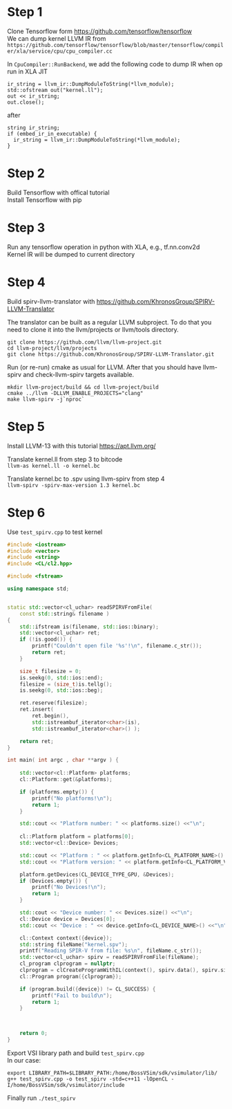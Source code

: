 # Step 1
Clone Tensorflow form https://github.com/tensorflow/tensorflow  
We can dump kernel LLVM IR from `https://github.com/tensorflow/tensorflow/blob/master/tensorflow/compiler/xla/service/cpu/cpu_compiler.cc`  

In `CpuCompiler::RunBackend`, we add the following code to dump IR when op run in XLA JIT

```
ir_string = llvm_ir::DumpModuleToString(*llvm_module);
std::ofstream out("kernel.ll");
out << ir_string;
out.close();
```
after  
```
string ir_string;
if (embed_ir_in_executable) {
  ir_string = llvm_ir::DumpModuleToString(*llvm_module);
}
```

# Step 2
Build Tensorflow with offical tutorial  
Install Tensorflow with pip

# Step 3
Run any tensorflow operation in python with XLA, e.g., tf.nn.conv2d  
Kernel IR will be dumped to current directory  

# Step 4
Build spirv-llvm-translator with https://github.com/KhronosGroup/SPIRV-LLVM-Translator   

The translator can be built as a regular LLVM subproject. To do that you need to clone it into the llvm/projects or llvm/tools directory.
```
git clone https://github.com/llvm/llvm-project.git
cd llvm-project/llvm/projects
git clone https://github.com/KhronosGroup/SPIRV-LLVM-Translator.git
```
Run (or re-run) cmake as usual for LLVM. After that you should have llvm-spirv and check-llvm-spirv targets available.
```
mkdir llvm-project/build && cd llvm-project/build
cmake ../llvm -DLLVM_ENABLE_PROJECTS="clang"
make llvm-spirv -j`nproc`
```

# Step 5
Install LLVM-13 with this tutorial https://apt.llvm.org/  

Translate kernel.ll from step 3 to bitcode  
`llvm-as kernel.ll -o kernel.bc`  

Translate kernel.bc to .spv using llvm-spirv from step 4  
`llvm-spirv -spirv-max-version 1.3 kernel.bc`

# Step 6
Use `test_spirv.cpp` to test kernel  
```c++
#include <iostream>
#include <vector>
#include <string>
#include <CL/cl2.hpp>

#include <fstream>

using namespace std;


static std::vector<cl_uchar> readSPIRVFromFile(
    const std::string& filename )
{
    std::ifstream is(filename, std::ios::binary);
    std::vector<cl_uchar> ret;
    if (!is.good()) {
        printf("Couldn't open file '%s'!\n", filename.c_str());
        return ret;
    }

    size_t filesize = 0;
    is.seekg(0, std::ios::end);
    filesize = (size_t)is.tellg();
    is.seekg(0, std::ios::beg);

    ret.reserve(filesize);
    ret.insert(
        ret.begin(),
        std::istreambuf_iterator<char>(is),
        std::istreambuf_iterator<char>() );

    return ret;
}

int main( int argc , char **argv ) {
	
	std::vector<cl::Platform> platforms;
	cl::Platform::get(&platforms);

	if (platforms.empty()) {
		printf("No platforms!\n");		
		return 1;
	}

	std::cout << "Platform number: " << platforms.size() <<"\n";
	
	cl::Platform platform = platforms[0];
	std::vector<cl::Device> Devices;

	std::cout << "Platform : " << platform.getInfo<CL_PLATFORM_NAME>() <<"\n";
	std::cout << "Platform version: " << platform.getInfo<CL_PLATFORM_VERSION>() <<"\n";

	platform.getDevices(CL_DEVICE_TYPE_GPU, &Devices);
	if (Devices.empty()) {
		printf("No Devices!\n");
		return 1;
	}

	std::cout << "Device number: " << Devices.size() <<"\n";
	cl::Device device = Devices[0];
	std::cout << "Device : " << device.getInfo<CL_DEVICE_NAME>() <<"\n";

	cl::Context context({device});
	std::string fileName("kernel.spv");
	printf("Reading SPIR-V from file: %s\n", fileName.c_str());
    std::vector<cl_uchar> spirv = readSPIRVFromFile(fileName);
	cl_program clprogram = nullptr;
	clprogram = clCreateProgramWithIL(context(), spirv.data(), spirv.size(), nullptr);
	cl::Program program({clprogram});

	if (program.build({device}) != CL_SUCCESS) {
        printf("Fail to build\n");
        return 1;
    }
    


	return 0;
}
```
Export VSI library path and build `test_spirv.cpp`  
In our case:  
```
export LIBRARY_PATH=$LIBRARY_PATH:/home/BossVSim/sdk/vsimulator/lib/
g++ test_spirv.cpp -o test_spirv -std=c++11 -lOpenCL -I/home/BossVSim/sdk/vsimulator/include
```

Finally run `./test_spirv`

